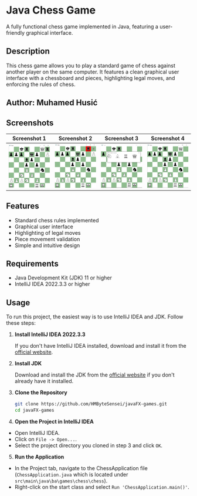# Java Chess Game

A fully functional chess game implemented in Java, featuring a user-friendly graphical interface.

## Description

This chess game allows you to play a standard game of chess against another player on the same computer. It features a clean graphical user interface with a chessboard and pieces, highlighting legal moves, and enforcing the rules of chess.

## Author: Muhamed Husić

## Screenshots

| Screenshot 1 | Screenshot 2 | Screenshot 3 | Screenshot 4 |
|--------------|--------------|--------------|--------------|
| ![Screenshot1](https://github.com/HMByteSensei/javaFX-games/blob/move-chess-to-games/Chess/Documentation%20Images/GameShowcase.png?raw=true) | ![Screenshot2](https://github.com/HMByteSensei/javaFX-games/blob/move-chess-to-games/Chess/Documentation%20Images/EatMechanisam.png?raw=true) | ![Screenshot3](https://github.com/HMByteSensei/javaFX-games/blob/move-chess-to-games/Chess/Documentation%20Images/EvolveWindow.png?raw=true) | ![Screenshot4](https://github.com/HMByteSensei/javaFX-games/blob/move-chess-to-games/Chess/Documentation%20Images/Evolution.png?raw=true) |


## Features

- Standard chess rules implemented
- Graphical user interface
- Highlighting of legal moves
- Piece movement validation
- Simple and intuitive design

## Requirements

- Java Development Kit (JDK) 11 or higher
- IntelliJ IDEA 2022.3.3 or higher

## Usage

To run this project, the easiest way is to use IntelliJ IDEA and JDK. Follow these steps:

1. **Install IntelliJ IDEA 2022.3.3**

   If you don't have IntelliJ IDEA installed, download and install it from the [official website](https://www.jetbrains.com/idea/download/).

2. **Install JDK**

   Download and install the JDK from the [official website](https://www.oracle.com/java/technologies/javase-downloads.html) if you don't already have it installed.

3. **Clone the Repository**

   ```sh
   git clone https://github.com/HMByteSensei/javaFX-games.git
   cd javaFX-games
4. **Open the Project in IntelliJ IDEA**
 - Open IntelliJ IDEA.
 - Click on `File -> Open...`.
 - Select the project directory you cloned in step 3 and click `OK`.

5. **Run the Application**

- In the Project tab, navigate to the ChessApplication file (`ChessApplication.java` which is located under `src\main\java\ba\games\chess\chess`).
- Right-click on the start class and select `Run 'ChessApplication.main()'`.

